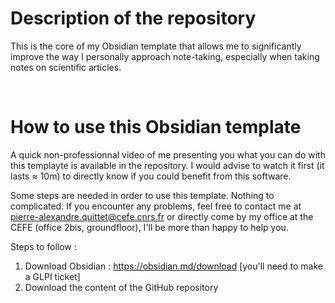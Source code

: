 # Description of the repository
This is the core of my Obsidian template that allows me to significantly improve the way I personally approach note-taking, especially when taking notes on scientific articles. 

<br>

# How to use this Obsidian template
A quick non-professionnal video of me presenting you what you can do with this templayte is available in the repository. I would advise to watch it first (it lasts $\approx$ 10m) to directly know if you could benefit from this software.

Some steps are needed in order to use this template. Nothing to complicated. If you encounter any problems, feel free to contact me at pierre-alexandre.quittet@cefe.cnrs.fr or directly come by my office at the CEFE (office 2bis, groundfloor), I'll be more than happy to help you.

Steps to follow :
1.  Download Obsidian : https://obsidian.md/download [you'll need to make a GLPI ticket]
2. Download the content of the GitHub repository

